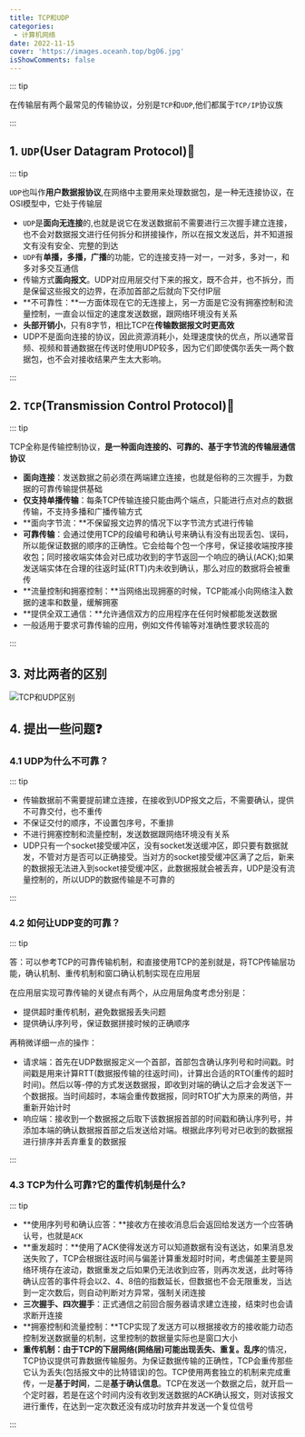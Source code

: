 ```yaml
---
title: TCP和UDP
categories: 
 - 计算机网络
date: 2022-11-15
cover: 'https://images.oceanh.top/bg06.jpg'
isShowComments: false
---
```


::: tip

在传输层有两个最常见的传输协议，分别是`TCP`和`UDP`,他们都属于`TCP/IP`协议族

:::

## 1. `UDP`(User Datagram Protocol):rocket:

::: tip

`UDP`也叫作**用户数据报协议**,在网络中主要用来处理数据包，是一种无连接协议，在OSI模型中，它处于传输层

- `UDP`是**面向无连接**的,也就是说它在发送数据前不需要进行三次握手建立连接，也不会对数据报文进行任何拆分和拼接操作，所以在报文发送后，并不知道报文有没有安全、完整的到达
- `UDP`有**单播，多播，广播**的功能，它的连接支持一对一，一对多，多对一，和多对多交互通信
- 传输方式**面向报文**。UDP对应用层交付下来的报文，既不合并，也不拆分，而是保留这些报文的边界，在添加首部之后就向下交付IP层
- **不可靠性：**一方面体现在它的无连接上，另一方面是它没有拥塞控制和流量控制，一直会以恒定的速度发送数据，跟网络环境没有关系
- **头部开销小**，只有8字节，相比TCP在**传输数据报文时更高效**
- UDP不是面向连接的协议，因此资源消耗小，处理速度快的优点，所以通常音频、视频和普通数据在传送时使用UDP较多，因为它们即使偶尔丢失一两个数据包，也不会对接收结果产生太大影响。

:::

## 2. `TCP`(Transmission Control Protocol):rocket:

::: tip

TCP全称是传输控制协议，**是一种面向连接的、可靠的、基于字节流的传输层通信协议**

- **面向连接**：发送数据之前必须在两端建立连接，也就是俗称的三次握手，为数据的可靠传输提供基础
- **仅支持单播传输**：每条TCP传输连接只能由两个端点，只能进行点对点的数据传输，不支持多播和广播传输方式
- **面向字节流：**不保留报文边界的情况下以字节流方式进行传输
- **可靠传输**：会通过使用TCP的段编号和确认号来确认有没有出现丢包、误码，所以能保证数据的顺序的正确性。它会给每个包一个序号，保证接收端按序接收包；同时接收端实体会对已成功收到的字节返回一个响应的确认(ACK);如果发送端实体在合理的往返时延(RTT)内未收到确认，那么对应的数据将会被重传
- **流量控制和拥塞控制：**当网络出现拥塞的时候，TCP能减小向网络注入数据的速率和数量，缓解拥塞
- **提供全双工通信：**允许通信双方的应用程序在任何时候都能发送数据
- 一般适用于要求可靠传输的应用，例如文件传输等对准确性要求较高的

:::

## 3. 对比两者的区别

![TCP和UDP区别](https://p6-juejin.byteimg.com/tos-cn-i-k3u1fbpfcp/536b6a14cad146bf91f2f423a2f2caab~tplv-k3u1fbpfcp-zoom-in-crop-mark:4536:0:0:0.image?)



## 4. 提出一些问题:question:

### 4.1 UDP为什么不可靠？

::: tip

- 传输数据前不需要提前建立连接，在接收到UDP报文之后，不需要确认，提供不可靠交付，也不重传
- 不保证交付的顺序，不设置包序号，不重排
- 不进行拥塞控制和流量控制，发送数据跟网络环境没有关系
- UDP只有一个socket接受缓冲区，没有socket发送缓冲区，即只要有数据就发，不管对方是否可以正确接受。当对方的socket接受缓冲区满了之后，新来的数据报无法进入到socket接受缓冲区，此数据报就会被丢弃，UDP是没有流量控制的，所以UDP的数据传输是不可靠的

:::

### 4.2 如何让UDP变的可靠？

::: tip

答：可以参考TCP的可靠传输机制，和直接使用TCP的差别就是，将TCP传输层功能，确认机制、重传机制和窗口确认机制实现在应用层

在应用层实现可靠传输的关键点有两个，从应用层角度考虑分别是：

- 提供超时重传机制，避免数据报丢失问题
- 提供确认序列号，保证数据拼接时候的正确顺序

再稍微详细一点的操作：

- 请求端：首先在UDP数据报定义一个首部，首部包含确认序列号和时间戳。时间戳是用来计算RTT(数据报传输的往返时间)，计算出合适的RTO(重传的超时时间)。然后以等-停的方式发送数据报，即收到对端的确认之后才会发送下一个数据报。当时间超时，本端会重传数据报，同时RTO扩大为原来的两倍，并重新开始计时
- 响应端：接收到一个数据报之后取下该数据报首部的时间戳和确认序列号，并添加本端的确认数据报首部之后发送给对端。根据此序列号对已收到的数据报进行排序并丢弃重复的数据报

:::

### 4.3 TCP为什么可靠?它的重传机制是什么?

::: tip

- **使用序列号和确认应答：**接收方在接收消息后会返回给发送方一个应答确认号，也就是`ACK`
- **重发超时：**使用了ACK使得发送方可以知道数据有没有送达，如果消息发送失败了，TCP会根据往返时间与偏差计算重发超时时间，考虑偏差主要是网络环境存在波动，数据重发之后如果仍无法收到应答，则再次发送，此时等待确认应答的事件将会以2、4、8倍的指数延长，但数据也不会无限重发，当达到一定次数后，则自动判断对方异常，强制关闭连接
- **三次握手、四次握手**：正式通信之前回合服务器请求建立连接，结束时也会请求断开连接
- **拥塞控制和流量控制：**TCP实现了发送方可以根据接收方的接收能力动态控制发送数据量的机制，这里控制的数据量实际也是窗口大小
- **重传机制：**由于TCP的下层网络(网络层)可能出现**丢失、重复。乱序**的情况，TCP协议提供可靠数据传输服务。为保证数据传输的正确性，TCP会重传那些它认为丢失(包括报文中的比特错误)的包。TCP使用两套独立的机制来完成重传，一是**基于时间**，二是**基于确认信息**。TCP在发送一个数据之后，就开启一个定时器，若是在这个时间内没有收到发送数据的ACK确认报文，则对该报文进行重传，在达到一定次数还没有成功时放弃并发送一个复位信号

:::